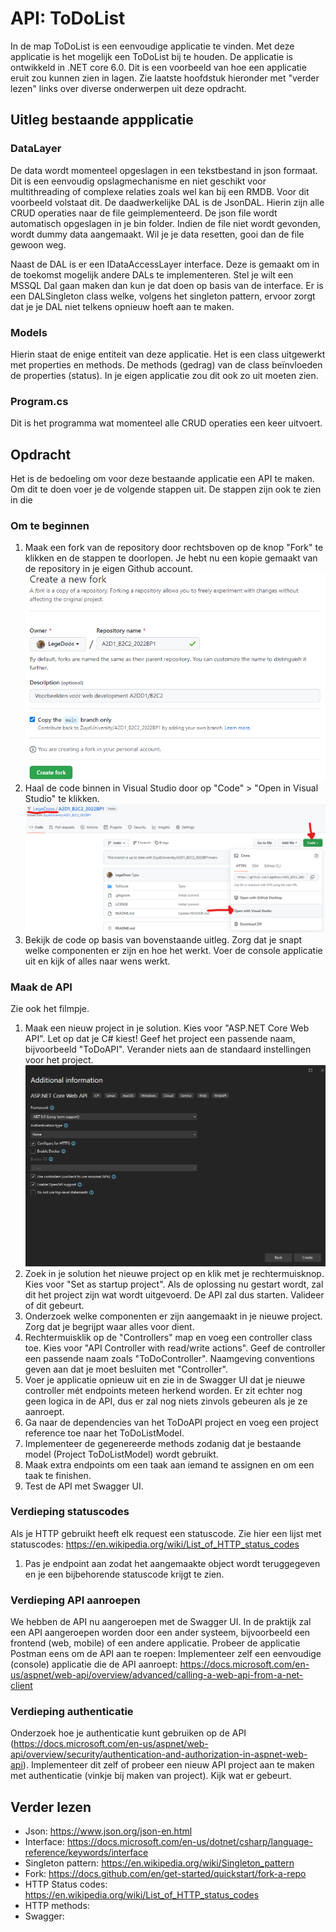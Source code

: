 # API: ToDoList
In de map ToDoList is een eenvoudige applicatie te vinden. Met deze applicatie is het mogelijk een ToDoList bij te houden. De applicatie is ontwikkeld in .NET core 6.0. Dit is een voorbeeld van hoe een applicatie eruit zou kunnen zien in lagen. 
Zie laatste hoofdstuk hieronder met "verder lezen" links over diverse onderwerpen uit deze opdracht.

## Uitleg bestaande appplicatie
### DataLayer
De data wordt momenteel opgeslagen in een tekstbestand in json formaat. Dit is een eenvoudig opslagmechanisme en niet geschikt voor multithreading of complexe relaties zoals wel kan bij een RMDB. Voor dit voorbeeld volstaat dit. De daadwerkelijke DAL is de JsonDAL. Hierin zijn alle CRUD operaties naar de file geimplementeerd.
De json file wordt automatisch opgeslagen in je bin folder. Indien de file niet wordt gevonden, wordt dummy data aangemaakt. Wil je je data resetten, gooi dan de file gewoon weg.

Naast de DAL is er een IDataAccessLayer interface. Deze is gemaakt om in de toekomst mogelijk andere DALs te implementeren. Stel je wilt een MSSQL Dal gaan maken dan kun je dat doen op basis van de interface. Er is een DALSingleton class welke, volgens het singleton pattern, ervoor zorgt dat je je DAL niet telkens opnieuw hoeft aan te maken.

### Models
Hierin staat de enige entiteit van deze applicatie. Het is een class uitgewerkt met properties en methods. De methods (gedrag) van de class beïnvloeden de properties (status). In je eigen applicatie zou dit ook zo uit moeten zien.

### Program.cs
Dit is het programma wat momenteel alle CRUD operaties een keer uitvoert.

<filmpje>

## Opdracht
Het is de bedoeling om voor deze bestaande applicatie een API te maken. Om dit te doen voer je de volgende stappen uit. De stappen zijn ook te zien in die <filmpje>
  
### Om te beginnen
1.  Maak een fork van de repository door rechtsboven op de knop "Fork" te klikken en de stappen te doorlopen. Je hebt nu een kopie gemaakt van de repository in je eigen Github account.
 ![Fork](Create_Fork.png)
2.  Haal de code binnen in Visual Studio door op "Code" > "Open in Visual Studio" te klikken.
 ![Open code](OpenCodeOwnRepo.png)
3.  Bekijk de code op basis van bovenstaande uitleg. Zorg dat je snapt welke componenten er zijn en hoe het werkt. Voer de console applicatie uit en kijk of alles naar wens werkt.
  
### Maak de API
Zie ook het filmpje.
1. Maak een nieuw project in je solution. Kies voor "ASP.NET Core Web API". Let op dat je C# kiest! Geef het project een passende naam, bijvoorbeeld "ToDoAPI". Verander niets aan de standaard instellingen voor het project.
 ![Open code](CreateAPIProject.png)
2. Zoek in je solution het nieuwe project op en klik met je rechtermuisknop. Kies voor "Set as startup project". Als de oplossing nu gestart wordt, zal dit het project zijn wat wordt uitgevoerd. De API zal dus starten. Valideer of dit gebeurt. 
3. Onderzoek welke componenten er zijn aangemaakt in je nieuwe project. Zorg dat je begrijpt waar alles voor dient.
4. Rechtermuisklik op de "Controllers" map en voeg een controller class toe. Kies voor "API Controller with read/write actions". Geef de controller een passende naam zoals "ToDoController". Naamgeving conventions geven aan dat je moet besluiten met "Controller".
5. Voer je applicatie opnieuw uit en zie in de Swagger UI dat je nieuwe controller mét endpoints meteen herkend worden. Er zit echter nog geen logica in de API, dus er zal nog niets zinvols gebeuren als je ze aanroept.
6. Ga naar de dependencies van het ToDoAPI project en voeg een project reference toe naar het ToDoListModel.
7. Implementeer de gegenereerde methods zodanig dat je bestaande model (Project ToDoListModel) wordt gebruikt.
8. Maak extra endpoints om een taak aan iemand te assignen en om een taak te finishen.
8. Test de API met Swagger UI.

### Verdieping statuscodes
Als je HTTP gebruikt heeft elk request een statuscode. Zie hier een lijst met statuscodes: https://en.wikipedia.org/wiki/List_of_HTTP_status_codes
1. Pas je endpoint aan zodat het aangemaakte object wordt teruggegeven en je een bijbehorende statuscode krijgt te zien.
<filmpje>

### Verdieping API aanroepen
We hebben de API nu aangeroepen met de Swagger UI. In de praktijk zal een API aangeroepen worden door een ander systeem, bijvoorbeeld een frontend (web, mobile) of een andere applicatie.
Probeer de applicatie Postman eens om de API aan te roepen: 
Implementeer zelf een eenvoudige (console) applicatie die de API aanroept: https://docs.microsoft.com/en-us/aspnet/web-api/overview/advanced/calling-a-web-api-from-a-net-client

### Verdieping authenticatie
Onderzoek hoe je authenticatie kunt gebruiken op de API (https://docs.microsoft.com/en-us/aspnet/web-api/overview/security/authentication-and-authorization-in-aspnet-web-api). Implementeer dit zelf of probeer een nieuw API project aan te maken met authenticatie (vinkje bij maken van project). Kijk wat er gebeurt.

## Verder lezen
- Json: https://www.json.org/json-en.html
- Interface: https://docs.microsoft.com/en-us/dotnet/csharp/language-reference/keywords/interface
- Singleton pattern: https://en.wikipedia.org/wiki/Singleton_pattern
- Fork: https://docs.github.com/en/get-started/quickstart/fork-a-repo
- HTTP Status codes: https://en.wikipedia.org/wiki/List_of_HTTP_status_codes
- HTTP methods: 
- Swagger: 
